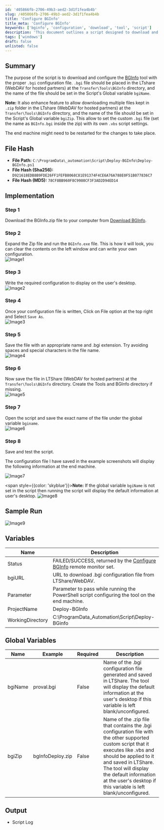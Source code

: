 ```yaml
---
id: '405866fb-2706-49b3-aed2-3d1f1fea4b4b'
slug: /405866fb-2706-49b3-aed2-3d1f1fea4b4b
title: 'Configure BGInfo'
title_meta: 'Configure BGInfo'
keywords: ['bginfo', 'configuration', 'download', 'tool', 'script']
description: 'This document outlines a script designed to download and configure the BGInfo tool, ensuring the proper .bgi configuration file is placed in the designated LTshare directory for optimal usage.'
tags: ['windows']
draft: false
unlisted: false
---
```


## Summary

The purpose of the script is to download and configure the [BGInfo](https://learn.microsoft.com/en-us/sysinternals/downloads/bginfo) tool with the proper `.bgi` configuration file. `.bgi` file should be placed in the LTshare (WebDAV for hosted partners) at the `Transfer\Tools\BGInfo` directory, and the name of the file should be set in the Script's Global variable `bgiName`.

**Note:** It also enhance feature to allow downloading multiple files kept in `.zip` folder in the LTshare (WebDAV for hosted partners) at the `Transfer\Tools\BGInfo` directory, and the name of the file should be set in the Script's Global variable `bgiZip`.
This allow to set the custom `.bgi` file (set the name as `BGInfo.bgi` inside the zip) with its own `.vbs` script settings.

The end machine might need to be restarted for the changes to take place.

## File Hash

- **File Path:** `C:\ProgramData\_automation\Script\Deploy-BGInfo\Deploy-BGInfo.ps1`  
- **File Hash (Sha256):** `D921618EDB8B9FDE26FF1FEFB8068C81E91374F4CE6A76A788E0F51B077836C7`  
- **File Hash (MD5):** `78CF8BB960F8C9980CF3F3AD2D94ED14`  

## Implementation

### Step 1

Download the BGInfo.zip file to your computer from [Download BGInfo](https://download.sysinternals.com/files/BGInfo.zip).

### Step 2  

Expand the Zip file and run the `BGInfo.exe` file. This is how it will look, you can clear the contents on the left window and can write your own configuration.  
![Image1](../../../static/img/docs/405866fb-2706-49b3-aed2-3d1f1fea4b4b/Image1.webp)

### Step 3  

Write the required configuration to display on the user's desktop.  
![Image2](../../../static/img/docs/405866fb-2706-49b3-aed2-3d1f1fea4b4b/Image2.webp)

### Step 4  

Once your configuration file is written, Click on File option at the top right and Select `Save As`.  
![Image3](../../../static/img/docs/405866fb-2706-49b3-aed2-3d1f1fea4b4b/Image3.webp)

### Step 5  

Save the file with an appropriate name and .bgi extension. Try avoiding spaces and special characters in the file name.  
![Image4](../../../static/img/docs/405866fb-2706-49b3-aed2-3d1f1fea4b4b/Image4.webp)

### Step 6  

Now save the file in LTShare (WebDAV for hosted partners) at the `Transfer\Tools\BGInfo` directory. Create the Tools and BGInfo directory if missing.  
![Image5](../../../static/img/docs/405866fb-2706-49b3-aed2-3d1f1fea4b4b/Image5.webp)

### Step 7  

Open the script and save the exact name of the file under the global variable `bginame`.  
![Image6](../../../static/img/docs/405866fb-2706-49b3-aed2-3d1f1fea4b4b/Image6.webp)

### Step 8  

Save and test the script.  

The configuration file I have saved in the example screenshots will display the following information at the end machine.  

![Image7](../../../static/img/docs/405866fb-2706-49b3-aed2-3d1f1fea4b4b/Image7.webp)  

<span style={{color: 'skyblue'}}>**Note:** If the global variable `bgiName` is not set in the script then running the script will display the default information at user's desktop.</span>
![Image8](../../../static/img/docs/405866fb-2706-49b3-aed2-3d1f1fea4b4b/Image8.webp)  

## Sample Run  

![Image9](../../../static/img/docs/405866fb-2706-49b3-aed2-3d1f1fea4b4b/Image9.webp)

## Variables  

| Name            | Description                                                                                           |
|-----------------|-------------------------------------------------------------------------------------------------------|
| Status          | FAILED/SUCCESS, returned by the [Configure BGInfo](/docs/91b463bf-7bb2-4c79-98ca-ef556ea093b0) remote monitor set. |
| bgiURL          | URL to download .bgi configuration file from LTShare/WebDAV.                                          |
| Parameter       | Parameter to pass while running the PowerShell script configuring the tool on the end machine.        |
| ProjectName     | Deploy-BGInfo                                                                                         |
| WorkingDirectory| C:\ProgramData\_Automation\Script\Deploy-BGinfo                                                        |

## Global Variables  

| Name    | Example    | Required | Description                                                                                                      |
|---------|------------|----------|------------------------------------------------------------------------------------------------------------------|
| bgiName | proval.bgi | False    | Name of the .bgi configuration file generated and saved in LTShare. The tool will display the default information at the user's desktop if this variable is left blank/unconfigured. |
| bgiZip  | bgInfoDeploy.zip | False | Name of the .zip file that contains the .bgi configuration file with the other supported custom script that it executes like .vbs and should be applied to it and saved in LTShare. The tool will display the default information at the user's desktop if this variable is left blank/unconfigured. |

## Output  

- Script Log